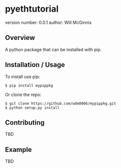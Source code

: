 pyethtutorial
===============================

version number: 0.0.1
author: Will McGinnis

Overview
--------

A python package that can be installed with pip.

Installation / Usage
--------------------

To install use pip:

    $ pip install mypippkg


Or clone the repo:

    $ git clone https://github.com/wdm0006/mypippkg.git
    $ python setup.py install
    
Contributing
------------

TBD

Example
-------

TBD
